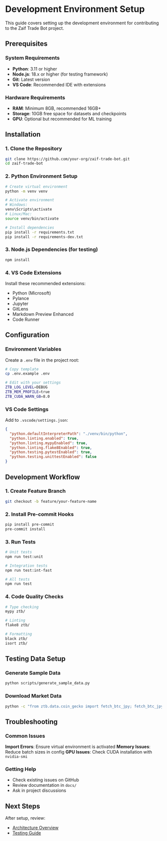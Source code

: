 # Development Environment Setup

This guide covers setting up the development environment for contributing to the Zaif Trade Bot project.

## Prerequisites

### System Requirements

- **Python**: 3.11 or higher
- **Node.js**: 18.x or higher (for testing framework)
- **Git**: Latest version
- **VS Code**: Recommended IDE with extensions

### Hardware Requirements

- **RAM**: Minimum 8GB, recommended 16GB+
- **Storage**: 10GB free space for datasets and checkpoints
- **GPU**: Optional but recommended for ML training

## Installation

### 1. Clone the Repository

```bash
git clone https://github.com/your-org/zaif-trade-bot.git
cd zaif-trade-bot
```

### 2. Python Environment Setup

```bash
# Create virtual environment
python -m venv venv

# Activate environment
# Windows:
venv\Scripts\activate
# Linux/Mac:
source venv/bin/activate

# Install dependencies
pip install -r requirements.txt
pip install -r requirements-dev.txt
```

### 3. Node.js Dependencies (for testing)

```bash
npm install
```

### 4. VS Code Extensions

Install these recommended extensions:

- Python (Microsoft)
- Pylance
- Jupyter
- GitLens
- Markdown Preview Enhanced
- Code Runner

## Configuration

### Environment Variables

Create a `.env` file in the project root:

```bash
# Copy template
cp .env.example .env

# Edit with your settings
ZTB_LOG_LEVEL=DEBUG
ZTB_MEM_PROFILE=true
ZTB_CUDA_WARN_GB=8.0
```

### VS Code Settings

Add to `.vscode/settings.json`:

```json
{
  "python.defaultInterpreterPath": "./venv/bin/python",
  "python.linting.enabled": true,
  "python.linting.mypyEnabled": true,
  "python.linting.flake8Enabled": true,
  "python.testing.pytestEnabled": true,
  "python.testing.unittestEnabled": false
}
```

## Development Workflow

### 1. Create Feature Branch

```bash
git checkout -b feature/your-feature-name
```

### 2. Install Pre-commit Hooks

```bash
pip install pre-commit
pre-commit install
```

### 3. Run Tests

```bash
# Unit tests
npm run test:unit

# Integration tests
npm run test:int-fast

# All tests
npm run test
```

### 4. Code Quality Checks

```bash
# Type checking
mypy ztb/

# Linting
flake8 ztb/

# Formatting
black ztb/
isort ztb/
```

## Testing Data Setup

### Generate Sample Data

```bash
python scripts/generate_sample_data.py
```

### Download Market Data

```bash
python -c "from ztb.data.coin_gecko import fetch_btc_jpy; fetch_btc_jpy(days=365)"
```

## Troubleshooting

### Common Issues

**Import Errors**: Ensure virtual environment is activated
**Memory Issues**: Reduce batch sizes in config
**GPU Issues**: Check CUDA installation with `nvidia-smi`

### Getting Help

- Check existing issues on GitHub
- Review documentation in `docs/`
- Ask in project discussions

## Next Steps

After setup, review:

- [Architecture Overview](architecture.md)
- [Testing Guide](testing.md)

